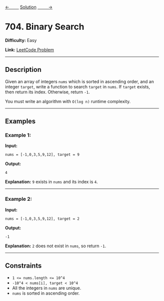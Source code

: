 [<-&nbsp;&nbsp;&nbsp;&nbsp;&nbsp;&nbsp;&nbsp;&nbsp;](../509.%20Fibonacci%20Number/statement.md)
[Solution](704.%20Binary%20Search/solution.js)
[&nbsp;&nbsp;&nbsp;&nbsp;&nbsp;&nbsp;&nbsp;&nbsp; ->](../153.%20Find%20Minimum%20in%20Rotated%20Sorted%20Array/statement.md)

# 704. Binary Search

**Difficulty:** Easy

**Link:** [LeetCode Problem](https://leetcode.com/problems/binary-search/)

---

## Description

Given an array of integers `nums` which is sorted in ascending order, and an integer `target`, write a function to search `target` in `nums`. If `target` exists, then return its index. Otherwise, return `-1`.

You must write an algorithm with `O(log n)` runtime complexity.

---

## Examples

### Example 1:

**Input:**

```plaintext
nums = [-1,0,3,5,9,12], target = 9
```

**Output:**

```plaintext
4
```

**Explanation:**
`9` exists in `nums` and its index is `4`.

---

### Example 2:

**Input:**

```plaintext
nums = [-1,0,3,5,9,12], target = 2
```

**Output:**

```plaintext
-1
```

**Explanation:**
`2` does not exist in `nums`, so return `-1`.

---

## Constraints

- `1 <= nums.length <= 10^4`
- `-10^4 < nums[i], target < 10^4`
- All the integers in `nums` are unique.
- `nums` is sorted in ascending order.
